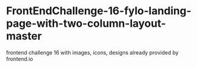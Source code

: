 # FrontEndChallenge-16-fylo-landing-page-with-two-column-layout-master
frontend challenge 16 with images, icons, designs already provided by frontend.io 
